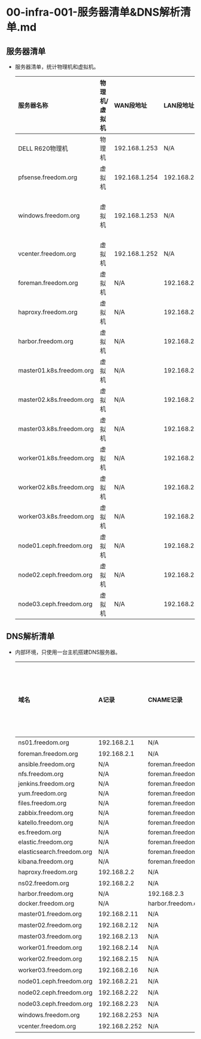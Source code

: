 # 00-infra-001-服务器清单&DNS解析清单.md

## 服务器清单
- 服务器清单，统计物理机和虚拟机。

    |服务器名称|物理机/虚拟机|WAN段地址|LAN段地址|DMZ段地址|备注|
    |:------|:------|:------|:------|:------|:------|
    |DELL R620物理机|物理机|192.168.1.253|N/A|N/A|iDRAC管理地址为192.168.1.252|
    |pfsense.freedom.org|虚拟机|192.168.1.254|192.168.2.254|192.168.3.254||
    |windows.freedom.org|虚拟机|192.168.1.253|N/A|N/A|windows主机，机器里安装远程桌面软件，方便在其他地方连进来。|
    |vcenter.freedom.org|虚拟机|192.168.1.252|N/A|N/A|vcenter服务器。|
    |foreman.freedom.org|虚拟机|N/A|192.168.2.1|N/A||
    |haproxy.freedom.org|虚拟机|N/A|192.168.2.2|N/A||
    |harbor.freedom.org|虚拟机|N/A|192.168.2.3|N/A||
    |master01.k8s.freedom.org|虚拟机|N/A|192.168.2.11|N/A||
    |master02.k8s.freedom.org|虚拟机|N/A|192.168.2.12|N/A||
    |master03.k8s.freedom.org|虚拟机|N/A|192.168.2.13|N/A||
    |worker01.k8s.freedom.org|虚拟机|N/A|192.168.2.14|N/A||
    |worker02.k8s.freedom.org|虚拟机|N/A|192.168.2.15|N/A||
    |worker03.k8s.freedom.org|虚拟机|N/A|192.168.2.16|N/A|N/A||
    |node01.ceph.freedom.org|虚拟机|N/A|192.168.2.21|N/A||
    |node02.ceph.freedom.org|虚拟机|N/A|192.168.2.22|N/A||
    |node03.ceph.freedom.org|虚拟机|N/A|192.168.2.23|N/A||


## DNS解析清单
- 内部环境，只使用一台主机搭建DNS服务器。

    |域名|A记录|CNAME记录|是否配置反向解析|
    |:------|:------|:------|:------|
    |ns01.freedom.org|192.168.2.1|N/A|否|
    |foreman.freedom.org|192.168.2.1|N/A|是|
    |ansible.freedom.org|N/A|foreman.freedom.org|N/A|
    |nfs.freedom.org|N/A|foreman.freedom.org|N/A|
    |jenkins.freedom.org|N/A|foreman.freedom.org|N/A|
    |yum.freedom.org|N/A|foreman.freedom.org|N/A|
    |files.freedom.org|N/A|foreman.freedom.org|N/A|
    |zabbix.freedom.org|N/A|foreman.freedom.org|N/A|
    |katello.freedom.org|N/A|foreman.freedom.org|N/A|
    |es.freedom.org|N/A|foreman.freedom.org|N/A|
    |elastic.freedom.org|N/A|foreman.freedom.org|N/A|
    |elasticsearch.freedom.org|N/A|foreman.freedom.org|N/A|
    |kibana.freedom.org|N/A|foreman.freedom.org|N/A|
    |haproxy.freedom.org|192.168.2.2|N/A|否|
    |ns02.freedom.org|192.168.2.2|N/A|否|
    |harbor.freedom.org|N/A|192.168.2.3|N/A|
    |docker.freedom.org|N/A|harbor.freedom.org|N/A|
    |master01.freedom.org|192.168.2.11|N/A|否|
    |master02.freedom.org|192.168.2.12|N/A|否|
    |master03.freedom.org|192.168.2.13|N/A|否|
    |worker01.freedom.org|192.168.2.14|N/A|否|
    |worker02.freedom.org|192.168.2.15|N/A|否|
    |worker03.freedom.org|192.168.2.16|N/A|否|
    |node01.ceph.freedom.org|192.168.2.21|N/A|否|
    |node02.ceph.freedom.org|192.168.2.22|N/A|否|
    |node03.ceph.freedom.org|192.168.2.23|N/A|否|
    |windows.freedom.org|192.168.2.253|N/A|否|
    |vcenter.freedom.org|192.168.2.252|N/A|否|
    

